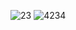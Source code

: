 ![23](https://user-images.githubusercontent.com/77758154/167320248-89b57686-b6e4-4cfc-9e9e-5434bdf68607.jpg)
![4234](https://user-images.githubusercontent.com/77758154/167320503-352cda4a-1bdd-4c60-85a9-23d2b8c2a023.jpg)
